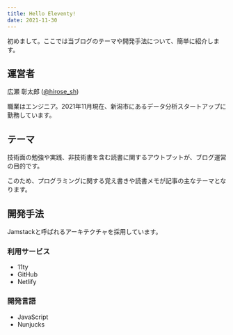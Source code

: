 ```yaml
---
title: Hello Eleventy!
date: 2021-11-30
---
```

初めまして。ここでは当ブログのテーマや開発手法について、簡単に紹介します。

## 運営者

広瀬 彰太郎 ([@hirose_sh](https://www.twitter.com/hirose_sh))

職業はエンジニア。2021年11月現在、新潟市にあるデータ分析スタートアップに勤務しています。

## テーマ

技術面の勉強や実践、非技術書を含む読書に関するアウトプットが、ブログ運営の目的です。

このため、プログラミングに関する覚え書きや読書メモが記事の主なテーマとなります。

## 開発手法

Jamstackと呼ばれるアーキテクチャを採用しています。

### 利用サービス

- 11ty
- GitHub
- Netlify

### 開発言語

- JavaScript
- Nunjucks
